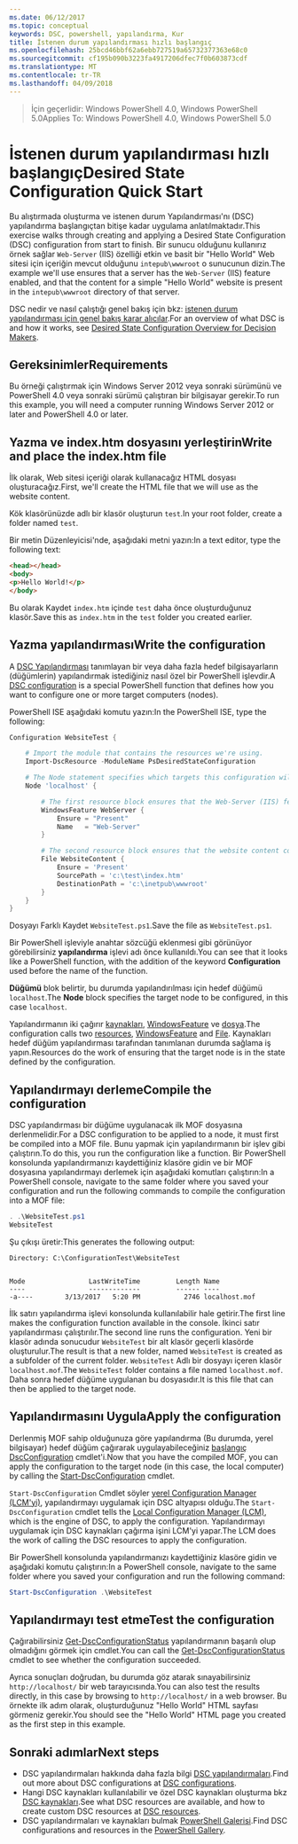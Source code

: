 ```yaml
---
ms.date: 06/12/2017
ms.topic: conceptual
keywords: DSC, powershell, yapılandırma, Kur
title: İstenen durum yapılandırması hızlı başlangıç
ms.openlocfilehash: 25bcd46bbf62a6ebb727519a65732377363e68c0
ms.sourcegitcommit: cf195b090b3223fa4917206dfec7f0b603873cdf
ms.translationtype: MT
ms.contentlocale: tr-TR
ms.lasthandoff: 04/09/2018
---
```

> <span data-ttu-id="58805-103">İçin geçerlidir: Windows PowerShell 4.0, Windows PowerShell 5.0</span><span class="sxs-lookup"><span data-stu-id="58805-103">Applies To: Windows PowerShell 4.0, Windows PowerShell 5.0</span></span>

# <a name="desired-state-configuration-quick-start"></a><span data-ttu-id="58805-104">İstenen durum yapılandırması hızlı başlangıç</span><span class="sxs-lookup"><span data-stu-id="58805-104">Desired State Configuration Quick Start</span></span>

<span data-ttu-id="58805-105">Bu alıştırmada oluşturma ve istenen durum Yapılandırması'nı (DSC) yapılandırma başlangıçtan bitişe kadar uygulama anlatılmaktadır.</span><span class="sxs-lookup"><span data-stu-id="58805-105">This exercise walks through creating and applying a Desired State Configuration (DSC) configuration from start to finish.</span></span>
<span data-ttu-id="58805-106">Bir sunucu olduğunu kullanırız örnek sağlar `Web-Server` (IIS) özelliği etkin ve basit bir "Hello World" Web sitesi için içeriğin mevcut olduğunu `intepub\wwwroot` o sunucunun dizin.</span><span class="sxs-lookup"><span data-stu-id="58805-106">The example we'll use ensures that a server has the `Web-Server` (IIS) feature enabled, and that the content for a simple "Hello World" website is present in the `intepub\wwwroot` directory of that server.</span></span>

<span data-ttu-id="58805-107">DSC nedir ve nasıl çalıştığı genel bakış için bkz: [istenen durum yapılandırması için genel bakış karar alıcılar](decisionMaker.md).</span><span class="sxs-lookup"><span data-stu-id="58805-107">For an overview of what DSC is and how it works, see [Desired State Configuration Overview for Decision Makers](decisionMaker.md).</span></span>

## <a name="requirements"></a><span data-ttu-id="58805-108">Gereksinimler</span><span class="sxs-lookup"><span data-stu-id="58805-108">Requirements</span></span>

<span data-ttu-id="58805-109">Bu örneği çalıştırmak için Windows Server 2012 veya sonraki sürümünü ve PowerShell 4.0 veya sonraki sürümü çalıştıran bir bilgisayar gerekir.</span><span class="sxs-lookup"><span data-stu-id="58805-109">To run this example, you will need a computer running Windows Server 2012 or later and PowerShell 4.0 or later.</span></span>

## <a name="write-and-place-the-indexhtm-file"></a><span data-ttu-id="58805-110">Yazma ve index.htm dosyasını yerleştirin</span><span class="sxs-lookup"><span data-stu-id="58805-110">Write and place the index.htm file</span></span>

<span data-ttu-id="58805-111">İlk olarak, Web sitesi içeriği olarak kullanacağız HTML dosyası oluşturacağız.</span><span class="sxs-lookup"><span data-stu-id="58805-111">First, we'll create the HTML file that we will use as the website content.</span></span>

<span data-ttu-id="58805-112">Kök klasörünüzde adlı bir klasör oluşturun `test`.</span><span class="sxs-lookup"><span data-stu-id="58805-112">In your root folder, create a folder named `test`.</span></span>

<span data-ttu-id="58805-113">Bir metin Düzenleyicisi'nde, aşağıdaki metni yazın:</span><span class="sxs-lookup"><span data-stu-id="58805-113">In a text editor, type the following text:</span></span>

```html
<head></head>
<body>
<p>Hello World!</p>
</body>
```

<span data-ttu-id="58805-114">Bu olarak Kaydet `index.htm` içinde `test` daha önce oluşturduğunuz klasör.</span><span class="sxs-lookup"><span data-stu-id="58805-114">Save this as `index.htm` in the `test` folder you created earlier.</span></span>

## <a name="write-the-configuration"></a><span data-ttu-id="58805-115">Yazma yapılandırması</span><span class="sxs-lookup"><span data-stu-id="58805-115">Write the configuration</span></span>

<span data-ttu-id="58805-116">A [DSC Yapılandırması](configurations.md) tanımlayan bir veya daha fazla hedef bilgisayarların (düğümlerin) yapılandırmak istediğiniz nasıl özel bir PowerShell işlevdir.</span><span class="sxs-lookup"><span data-stu-id="58805-116">A [DSC configuration](configurations.md) is a special PowerShell function that defines how you want to configure one or more target computers (nodes).</span></span>

<span data-ttu-id="58805-117">PowerShell ISE aşağıdaki komutu yazın:</span><span class="sxs-lookup"><span data-stu-id="58805-117">In the PowerShell ISE, type the following:</span></span>

```powershell
Configuration WebsiteTest {

    # Import the module that contains the resources we're using.
    Import-DscResource -ModuleName PsDesiredStateConfiguration

    # The Node statement specifies which targets this configuration will be applied to.
    Node 'localhost' {

        # The first resource block ensures that the Web-Server (IIS) feature is enabled.
        WindowsFeature WebServer {
            Ensure = "Present"
            Name   = "Web-Server"
        }

        # The second resource block ensures that the website content copied to the website root folder.
        File WebsiteContent {
            Ensure = 'Present'
            SourcePath = 'c:\test\index.htm'
            DestinationPath = 'c:\inetpub\wwwroot'
        }
    }
}
```

<span data-ttu-id="58805-118">Dosyayı Farklı Kaydet `WebsiteTest.ps1`.</span><span class="sxs-lookup"><span data-stu-id="58805-118">Save the file as `WebsiteTest.ps1`.</span></span>

<span data-ttu-id="58805-119">Bir PowerShell işleviyle anahtar sözcüğü eklenmesi gibi görünüyor görebilirsiniz **yapılandırma** işlevi adı önce kullanıldı.</span><span class="sxs-lookup"><span data-stu-id="58805-119">You can see that it looks like a PowerShell function, with the addition of the keyword **Configuration** used before the name of the function.</span></span>

<span data-ttu-id="58805-120">**Düğümü** blok belirtir, bu durumda yapılandırılması için hedef düğümü `localhost`.</span><span class="sxs-lookup"><span data-stu-id="58805-120">The **Node** block specifies the target node to be configured, in this case `localhost`.</span></span>

<span data-ttu-id="58805-121">Yapılandırmanın iki çağırır [kaynakları](resources.md), [WindowsFeature](windowsFeatureResource.md) ve [dosya](fileResource.md).</span><span class="sxs-lookup"><span data-stu-id="58805-121">The configuration calls two [resources](resources.md), [WindowsFeature](windowsFeatureResource.md) and [File](fileResource.md).</span></span>
<span data-ttu-id="58805-122">Kaynakları hedef düğüm yapılandırması tarafından tanımlanan durumda sağlama iş yapın.</span><span class="sxs-lookup"><span data-stu-id="58805-122">Resources do the work of ensuring that the target node is in the state defined by the configuration.</span></span>

## <a name="compile-the-configuration"></a><span data-ttu-id="58805-123">Yapılandırmayı derleme</span><span class="sxs-lookup"><span data-stu-id="58805-123">Compile the configuration</span></span>

<span data-ttu-id="58805-124">DSC yapılandırması bir düğüme uygulanacak ilk MOF dosyasına derlenmelidir.</span><span class="sxs-lookup"><span data-stu-id="58805-124">For a DSC configuration to be applied to a node, it must first be compiled into a MOF file.</span></span>
<span data-ttu-id="58805-125">Bunu yapmak için yapılandırmanın bir işlev gibi çalıştırın.</span><span class="sxs-lookup"><span data-stu-id="58805-125">To do this, you run the configuration like a function.</span></span>
<span data-ttu-id="58805-126">Bir PowerShell konsolunda yapılandırmanızı kaydettiğiniz klasöre gidin ve bir MOF dosyasına yapılandırmayı derlemek için aşağıdaki komutları çalıştırın:</span><span class="sxs-lookup"><span data-stu-id="58805-126">In a PowerShell console, navigate to the same folder where you saved your configuration and run the following commands to compile the configuration into a MOF file:</span></span>

```powershell
. .\WebsiteTest.ps1
WebsiteTest
```

<span data-ttu-id="58805-127">Şu çıkışı üretir:</span><span class="sxs-lookup"><span data-stu-id="58805-127">This generates the following output:</span></span>

```
Directory: C:\ConfigurationTest\WebsiteTest


Mode                LastWriteTime         Length Name
----                -------------         ------ ----
-a----        3/13/2017   5:20 PM           2746 localhost.mof
```

<span data-ttu-id="58805-128">İlk satırı yapılandırma işlevi konsolunda kullanılabilir hale getirir.</span><span class="sxs-lookup"><span data-stu-id="58805-128">The first line makes the configuration function available in the console.</span></span>
<span data-ttu-id="58805-129">İkinci satır yapılandırması çalıştırılır.</span><span class="sxs-lookup"><span data-stu-id="58805-129">The second line runs the configuration.</span></span>
<span data-ttu-id="58805-130">Yeni bir klasör adında sonucudur `WebsiteTest` bir alt klasör geçerli klasörde oluşturulur.</span><span class="sxs-lookup"><span data-stu-id="58805-130">The result is that a new folder, named `WebsiteTest` is created as a subfolder of the current folder.</span></span>
<span data-ttu-id="58805-131">`WebsiteTest` Adlı bir dosyayı içeren klasör `localhost.mof`.</span><span class="sxs-lookup"><span data-stu-id="58805-131">The `WebsiteTest` folder contains a file named `localhost.mof`.</span></span>
<span data-ttu-id="58805-132">Daha sonra hedef düğüme uygulanan bu dosyasıdır.</span><span class="sxs-lookup"><span data-stu-id="58805-132">It is this file that can then be applied to the target node.</span></span>

## <a name="apply-the-configuration"></a><span data-ttu-id="58805-133">Yapılandırmasını Uygula</span><span class="sxs-lookup"><span data-stu-id="58805-133">Apply the configuration</span></span>

<span data-ttu-id="58805-134">Derlenmiş MOF sahip olduğunuza göre yapılandırma (Bu durumda, yerel bilgisayar) hedef düğüm çağırarak uygulayabileceğiniz [başlangıç DscConfiguration](/reference/5.1/PSDesiredStateConfiguration/Start-DscConfiguration) cmdlet'i.</span><span class="sxs-lookup"><span data-stu-id="58805-134">Now that you have the compiled MOF, you can apply the configuration to the target node (in this case, the local computer) by calling the [Start-DscConfiguration](/reference/5.1/PSDesiredStateConfiguration/Start-DscConfiguration) cmdlet.</span></span>

<span data-ttu-id="58805-135">`Start-DscConfiguration` Cmdlet söyler [yerel Configuration Manager (LCM'yi)](metaConfig.md), yapılandırmayı uygulamak için DSC altyapısı olduğu.</span><span class="sxs-lookup"><span data-stu-id="58805-135">The `Start-DscConfiguration` cmdlet tells the [Local Configuration Manager (LCM)](metaConfig.md), which is the engine of DSC, to apply the configuration.</span></span>
<span data-ttu-id="58805-136">Yapılandırmayı uygulamak için DSC kaynakları çağırma işini LCM'yi yapar.</span><span class="sxs-lookup"><span data-stu-id="58805-136">The LCM does the work of calling the DSC resources to apply the configuration.</span></span>

<span data-ttu-id="58805-137">Bir PowerShell konsolunda yapılandırmanızı kaydettiğiniz klasöre gidin ve aşağıdaki komutu çalıştırın:</span><span class="sxs-lookup"><span data-stu-id="58805-137">In a PowerShell console, navigate to the same folder where you saved your configuration and run the following command:</span></span>

```powershell
Start-DscConfiguration .\WebsiteTest
```

## <a name="test-the-configuration"></a><span data-ttu-id="58805-138">Yapılandırmayı test etme</span><span class="sxs-lookup"><span data-stu-id="58805-138">Test the configuration</span></span>

<span data-ttu-id="58805-139">Çağırabilirsiniz [Get-DscConfigurationStatus](/reference/5.1/PSDesiredStateConfiguration/Get-DscConfigurationStatus) yapılandırmanın başarılı olup olmadığını görmek için cmdlet.</span><span class="sxs-lookup"><span data-stu-id="58805-139">You can call the [Get-DscConfigurationStatus](/reference/5.1/PSDesiredStateConfiguration/Get-DscConfigurationStatus) cmdlet to see whether the configuration succeeded.</span></span>

<span data-ttu-id="58805-140">Ayrıca sonuçları doğrudan, bu durumda göz atarak sınayabilirsiniz `http://localhost/` bir web tarayıcısında.</span><span class="sxs-lookup"><span data-stu-id="58805-140">You can also test the results directly, in this case by browsing to `http://localhost/` in a web browser.</span></span>
<span data-ttu-id="58805-141">Bu örnekte ilk adım olarak, oluşturduğunuz "Hello World" HTML sayfası görmeniz gerekir.</span><span class="sxs-lookup"><span data-stu-id="58805-141">You should see the "Hello World" HTML page you created as the first step in this example.</span></span>

## <a name="next-steps"></a><span data-ttu-id="58805-142">Sonraki adımlar</span><span class="sxs-lookup"><span data-stu-id="58805-142">Next steps</span></span>

- <span data-ttu-id="58805-143">DSC yapılandırmaları hakkında daha fazla bilgi [DSC yapılandırmaları](configurations.md).</span><span class="sxs-lookup"><span data-stu-id="58805-143">Find out more about DSC configurations at [DSC configurations](configurations.md).</span></span>
- <span data-ttu-id="58805-144">Hangi DSC kaynakları kullanılabilir ve özel DSC kaynakları oluşturma bkz [DSC kaynakları](resources.md).</span><span class="sxs-lookup"><span data-stu-id="58805-144">See what DSC resources are available, and how to create custom DSC resources at [DSC resources](resources.md).</span></span>
- <span data-ttu-id="58805-145">DSC yapılandırmaları ve kaynakları bulmak [PowerShell Galerisi](https://www.powershellgallery.com/).</span><span class="sxs-lookup"><span data-stu-id="58805-145">Find DSC configurations and resources in the [PowerShell Gallery](https://www.powershellgallery.com/).</span></span>